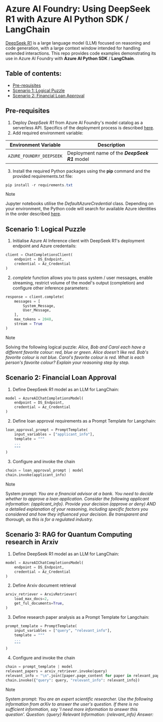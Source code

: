 # Azure AI Foundry: Using DeepSeek R1 with Azure AI Python SDK / LangChain
[DeepSeek R1](https://github.com/deepseek-ai/DeepSeek-R1) is a large language model (LLM) focused on reasoning and code generation, with a large context window intended for handling extended interactions.  This repo provides code examples demonstrating its use in Azure AI Foundry with **Azure AI Python SDK** / **LangChain**.

## Table of contents:
- [Pre-requisites](#pre-requisites)
- [Scenario 1: Logical Puzzle](#scenario-1-logical-puzzle)
- [Scenario 2: Financial Loan Approval](#scenario-2-financial-loan-approval)

## Pre-requisites
1. Deploy _DeepSeek R1_ from Azure AI Foundry's model catalog as a serverless API. Specifics of the deployment process is described [here](https://learn.microsoft.com/en-us/azure/ai-studio/how-to/deploy-models-serverless).
2. Add required environment variable:

| Environment Variable | Description |
| --- | --- |
| ```AZURE_FOUNDRY_DEEPSEEK``` | Deployment name of the **_DeepSeek R1_** model |

3. Install the required Python packages using the **pip** command and the provided requirements.txt file:
``` PowerShell
pip install -r requirements.txt
```
> [!NOTE]
> Jupyter notebooks utilise the _DefaultAzureCredential_ class. Depending on your environment, the Python code will search for available Azure identities in the order described [here](https://learn.microsoft.com/en-us/python/api/azure-identity/azure.identity.defaultazurecredential?view=azure-python).

## Scenario 1: Logical Puzzle
1. Initialise Azure AI Inference client with DeepSeek R1's deployment endpoint and Azure credentails:
``` Python
client = ChatCompletionsClient(
    endpoint = DS_Endpoint,
    credential = Az_Credential
)
```
2. _complete_ function allows you to pass system / user messages, enable streaming, restrict volume of the model's output (completion) and configure other inference parameters:
``` Python
response = client.complete(
    messages = [
        System_Message,
        User_Message,
    ],
    max_tokens = 2048,
    stream = True
)
```
> [!NOTE]
> Solving the following logical puzzle: _Alice, Bob and Carol each have a different favorite colour: red, blue or green.  Alice doesn't like red. Bob's favorite colour is not blue. Carol's favorite colour is red. What is each person's favorite colour? Explain your reasoning step by step._

## Scenario 2: Financial Loan Approval
1. Define DeepSeek R1 model as an LLM for LangChain:
``` Python
model = AzureAIChatCompletionsModel(
    endpoint = DS_Endpoint,
    credential = Az_Credential
)
```
2. Define loan approval requirements as a Prompt Template for Langchain:
``` Python
loan_approval_prompt = PromptTemplate(
    input_variables = ["applicant_info"],
    template = """
    ...
    """
)
```
3. Configure and invoke the chain
``` Python
chain = loan_approval_prompt | model
chain.invoke(applicant_info)
```
> [!NOTE]
> System prompt: _You are a financial advisor at a bank. You need to decide whether to approve a loan application. Consider the following applicant information: {applicant_info}. Provide your decision (approve or deny) AND a detailed explanation of your reasoning, including specific factors you considered and how they influenced your decision. Be transparent and thorough, as this is for a regulated industry._

## Scenario 3: RAG for Quantum Computing research in Arxiv
1. Define DeepSeek R1 model as an LLM for LangChain:
``` Python
model = AzureAIChatCompletionsModel(
    endpoint = DS_Endpoint,
    credential = Az_Credential
)
```
2. Define Arxiv document retrieval
``` Python
arxiv_retriever = ArxivRetriever(
    load_max_docs=2,
    get_ful_documents=True,
)
```
3. Define research paper analysis as a Prompt Template for Langchain:
``` Python
prompt_template = PromptTemplate(
    input_variables = ["query", "relevant_info"],
    template = """
    ...
    """
)
```
4. Configure and invoke the chain
``` Python
chain = prompt_template | model
relevant_papers = arxiv_retriever.invoke(query)
relevant_info = "\n".join([paper.page_content for paper in relevant_papers])
chain.invoke({"query": query, "relevant_info": relevant_info})
```
> [!NOTE]
> System prompt: _You are an expert scientific researcher. Use the following information from arXiv to answer the user's question. If there is no sufficient information, say 'I need more information to answer this question'. Question: {query} Relevant Information: {relevant_info} Answer:_

